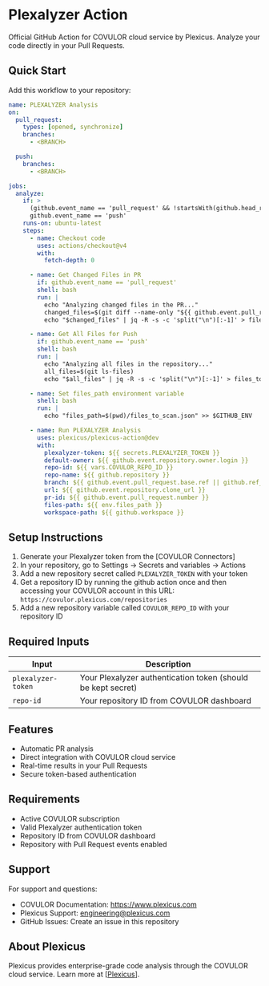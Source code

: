 # Plexalyzer Action

Official GitHub Action for COVULOR cloud service by Plexicus. Analyze your code directly in your Pull Requests.

## Quick Start

Add this workflow to your repository:

```yaml
name: PLEXALYZER Analysis
on:
  pull_request:
    types: [opened, synchronize]
    branches:
      - <BRANCH>

  push:
    branches:
      - <BRANCH>

jobs:
  analyze:
    if: >
      (github.event_name == 'pull_request' && !startsWith(github.head_ref, 'Plexicus-AI-Remediation-')) ||
      github.event_name == 'push'
    runs-on: ubuntu-latest
    steps:
      - name: Checkout code
        uses: actions/checkout@v4
        with:
          fetch-depth: 0

      - name: Get Changed Files in PR
        if: github.event_name == 'pull_request'
        shell: bash
        run: |
          echo "Analyzing changed files in the PR..."
          changed_files=$(git diff --name-only "${{ github.event.pull_request.base.sha }}" "${{ github.event.pull_request.head.sha }}")
          echo "$changed_files" | jq -R -s -c 'split("\n")[:-1]' > files_to_scan.json

      - name: Get All Files for Push
        if: github.event_name == 'push'
        shell: bash
        run: |
          echo "Analyzing all files in the repository..."
          all_files=$(git ls-files)
          echo "$all_files" | jq -R -s -c 'split("\n")[:-1]' > files_to_scan.json

      - name: Set files_path environment variable
        shell: bash
        run: |
          echo "files_path=$(pwd)/files_to_scan.json" >> $GITHUB_ENV

      - name: Run PLEXALYZER Analysis
        uses: plexicus/plexicus-action@dev
        with:
          plexalyzer-token: ${{ secrets.PLEXALYZER_TOKEN }}
          default-owner: ${{ github.event.repository.owner.login }}
          repo-id: ${{ vars.COVULOR_REPO_ID }}
          repo-name: ${{ github.repository }}
          branch: ${{ github.event.pull_request.base.ref || github.ref_name }}
          url: ${{ github.event.repository.clone_url }}
          pr-id: ${{ github.event.pull_request.number }}
          files-path: ${{ env.files_path }}
          workspace-path: ${{ github.workspace }}

```

## Setup Instructions

1. Generate your Plexalyzer token from the [COVULOR Connectors]
2. In your repository, go to Settings → Secrets and variables → Actions
3. Add a new repository secret called `PLEXALYZER_TOKEN` with your token
4. Get a repository ID by running the github action once and then accessing your COVULOR account in this URL: `https://covulor.plexicus.com/repositories`
5. Add a new repository variable called `COVULOR_REPO_ID` with your repository ID

## Required Inputs

| Input | Description |
|-------|-------------|
| `plexalyzer-token` | Your Plexalyzer authentication token (should be kept secret) |
| `repo-id` | Your repository ID from COVULOR dashboard |

## Features

- Automatic PR analysis
- Direct integration with COVULOR cloud service
- Real-time results in your Pull Requests
- Secure token-based authentication

## Requirements

- Active COVULOR subscription
- Valid Plexalyzer authentication token
- Repository ID from COVULOR dashboard
- Repository with Pull Request events enabled

## Support

For support and questions:
- COVULOR Documentation: https://www.plexicus.com
- Plexicus Support: engineering@plexicus.com
- GitHub Issues: Create an issue in this repository

## About Plexicus

Plexicus provides enterprise-grade code analysis through the COVULOR cloud service. Learn more at [[Plexicus](https://www.plexicus.com)].
